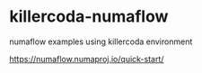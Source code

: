 # killercoda-numaflow
numaflow examples using killercoda environment

https://numaflow.numaproj.io/quick-start/

